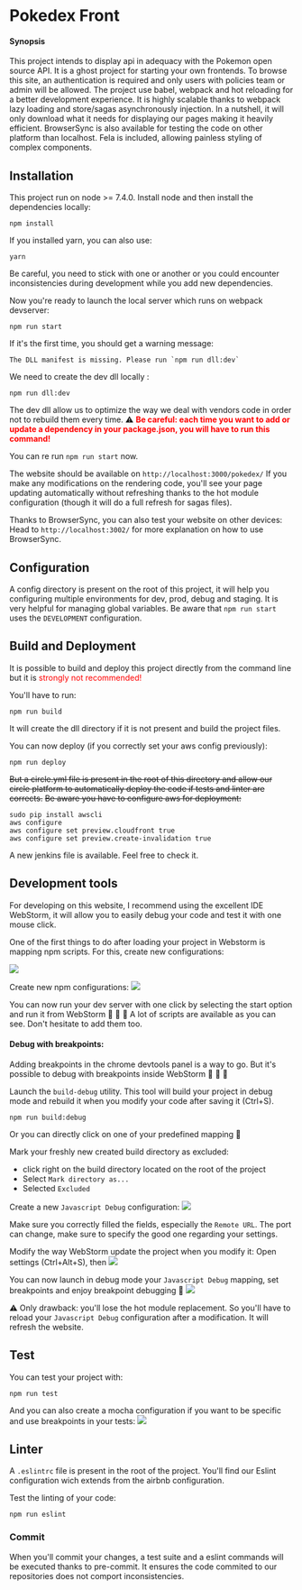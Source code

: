# Pokedex Front

#### Synopsis

This project intends to display api in adequacy with the Pokemon open source API.
It is a ghost project for starting your own frontends.
To browse this site, an authentication is required and only users with policies team or admin will be allowed.
The project use babel, webpack and hot reloading for a better development experience.
It is highly scalable thanks to webpack lazy loading and store/sagas asynchronously injection.
In a nutshell, it will only download what it needs for displaying our pages making it heavily efficient.
BrowserSync is also available for testing the code on other platform than localhost.
Fela is included, allowing painless styling of complex components.

## Installation

This project run on node >= 7.4.0.
Install node and then install the dependencies locally:

```shell
npm install
```

If you installed yarn, you can also use:
```shell
yarn
```

Be careful, you need to stick with one or another or you could encounter inconsistencies during development while you add new dependencies.

Now you're ready to launch the local server which runs on webpack devserver:

```shell
npm run start
```

If it's the first time, you should get a warning message:
    
    The DLL manifest is missing. Please run `npm run dll:dev`

We need to create the dev dll locally :
```shell
npm run dll:dev
```

The dev dll allow us to optimize the way we deal with vendors code in order not to rebuild them every time.
:warning: **<span style="color:red">Be careful: each time you want to add or update a dependency in your package.json, you will have to run this command!</span>**

You can re run `npm run start` now.

The website should be available on `http://localhost:3000/pokedex/`
If you make any modifications on the rendering code, you'll see your page updating automatically without refreshing thanks to the hot module configuration (though it will do a full refresh for sagas files).

Thanks to BrowserSync, you can also test your website on other devices:
Head to `http://localhost:3002/` for more explanation on how to use BrowserSync.

## Configuration

A config directory is present on the root of this project, it will help you configuring multiple environments for dev, prod, debug and staging. 
It is very helpful for managing global variables.
Be aware that `npm run start` uses the `DEVELOPMENT` configuration.

## Build and Deployment

It is possible to build and deploy this project directly from the command line but it is <span style="color:red">strongly not recommended!</span>

You'll have to run:
```shell
npm run build
```
It will create the dll directory if it is not present and build the project files.

You can now deploy (if you correctly set your aws config previously):
```shell
npm run deploy
```

~~But a circle.yml file is present in the root of this directory and allow our circle platform to automatically deploy the code if tests and linter are corrects.~~
~~Be aware you have to configure aws for deployment:~~
```shell
sudo pip install awscli
aws configure
aws configure set preview.cloudfront true
aws configure set preview.create-invalidation true
```

A new jenkins file is available. Feel free to check it.


## Development tools

For developing on this website, I recommend using the excellent IDE  WebStorm, it will allow you to easily debug your code and test it with one mouse click.

One of the first things to do after loading your project in Webstorm is mapping npm scripts.
For this, create new configurations:

<img src="./assets/img/new configurations.png" />

Create new npm configurations:
<img src="./assets/img/npm configurations.png" />

You can now run your dev server with one click by selecting the start option and run it from WebStorm :tada: :tada: :tada:
A lot of scripts are available as you can see. Don't hesitate to add them too.

#### Debug with breakpoints:

Adding breakpoints in the chrome devtools panel is a way to go.
But it's possible to debug with breakpoints inside WebStorm :tada: :tada: :tada:

Launch the `build-debug` utility. This tool will build your project in debug mode and rebuild it when you modify your code after saving it (Ctrl+S).
```shell
npm run build:debug
```
Or you can directly click on one of your predefined mapping :rocket:

Mark your freshly new created build directory as excluded:
- click right on the build directory located on the root of the project
- Select `Mark directory as...`
- Selected `Excluded`

Create a new `Javascript Debug` configuration:
<img src="./assets/img/config debug.png" />

Make sure you correctly filled the fields, especially the `Remote URL`. The port can change, make sure to specify the good one regarding your settings.

Modify the way WebStorm update the project when you modify it:
Open settings (Ctrl+Alt+S), then
<img src="./assets/img/config no reload.png"/>

You can now launch in debug mode your `Javascript Debug` mapping, set breakpoints and enjoy breakpoint debugging :tada:
<img src="./assets/img/port.png"/>

:warning: Only drawback: you'll lose the hot module replacement.
So you'll have to reload your `Javascript Debug` configuration after a modification.
It will refresh the website.

## Test

You can test your project with:
```shell
npm run test
```

And you can also create a mocha configuration if you want to be specific and use breakpoints in your tests:
<img src="./assets/img/config test.png" />

## Linter   

A `.eslintrc` file is present in the root of the project.
You'll find our Eslint configuration wich extends from the airbnb configuration.

Test the linting of your code:
```shell
npm run eslint
```

### Commit

When you'll commit your changes, a test suite and a eslint commands will be executed thanks to pre-commit.
It ensures the code commited to our repositories does not comport inconsistencies.
 
